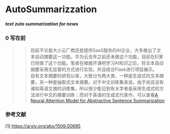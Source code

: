 # AutoSummarizzation
#####  text zuto summarization for news 
### 0 写在前
>> 目前不论是大小云厂商还是提供SaaS服务的AI企业，大多推出了文本自动摘要这一功能。华为云去年之前还未做这个功能，目前在EI里已经做了这个功能。笔者在根据开课吧学习AI知识之后，将文本自动摘要采用无监督的方式进行实现，并且结合Flask进行项目展示。  
>> 自有文本摘要的研究以来，大致分为两大类，一种是生成式的文本摘要，另一种是抽取式文本摘要。对于中文训练集来说，由于尚且没有诸如英语文摘的训练集，所以很少能见到有关学者是采用生成式的方法进行中文的摘要训练；而对于英语的生成式代表作，可以查看[A Neural Attention Model for Abstractive Sentence Summarization](https://arxiv.org/abs/1509.00685)









### 参考文献

[1] https://arxiv.org/abs/1509.00685


